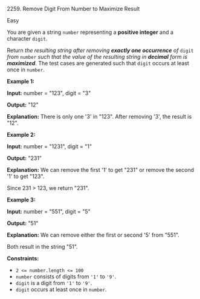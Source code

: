 2259\. Remove Digit From Number to Maximize Result

Easy

You are given a string `number` representing a **positive integer** and a character `digit`.

Return _the resulting string after removing **exactly one occurrence** of_ `digit` _from_ `number` _such that the value of the resulting string in **decimal** form is **maximized**_. The test cases are generated such that `digit` occurs at least once in `number`.

**Example 1:**

**Input:** number = "123", digit = "3"

**Output:** "12"

**Explanation:** There is only one '3' in "123". After removing '3', the result is "12".

**Example 2:**

**Input:** number = "1231", digit = "1"

**Output:** "231"

**Explanation:** We can remove the first '1' to get "231" or remove the second '1' to get "123". 

Since 231 > 123, we return "231".

**Example 3:**

**Input:** number = "551", digit = "5"

**Output:** "51"

**Explanation:** We can remove either the first or second '5' from "551". 

Both result in the string "51".

**Constraints:**

* `2 <= number.length <= 100`
* `number` consists of digits from `'1'` to `'9'`.
* `digit` is a digit from `'1'` to `'9'`.
* `digit` occurs at least once in `number`.
